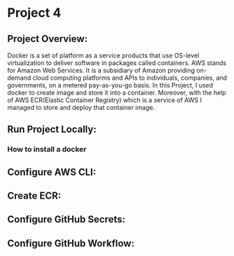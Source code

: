 # Project 4 

## Project Overview:
Docker is a set of platform as a service products that use OS-level virtualization to deliver software in packages called containers.
AWS stands for Amazon Web Services. It is a subsidiary of Amazon providing on-demand cloud computing platforms and APIs to individuals, companies, and governments, on a metered pay-as-you-go basis.
In this Project, I used docker to create image and store it into a container. Moreover, with the help of AWS ECR(Elastic Container Registry) which is a service of AWS I managed to store and deploy that container image.

## Run Project Locally:
### How to install a docker

## Configure AWS CLI:

## Create ECR:

## Configure GitHub Secrets:

## Configure GitHub Workflow:

